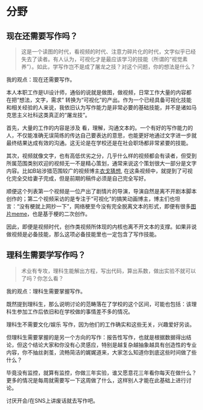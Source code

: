 # 分野

## 现在还需要写作吗？

> 这是一个读图的时代，看视频的时代、注意力碎片化的时代，文字似乎已经失去了读者。有人认为，可视化才是最应该学习的技能（所谓的“视觉素养”）。如此，学写作岂不是成了屠龙之技？对这个问题，你的想法是什么？

我的观点：现在还需要写作。

本人本职工作是UI设计师，通俗的说就是做图，做视频，日常工作大量的内容都在把“想法，文字，需求” 转换为“可视化”的产出。作为一个已经具备可视化技能和相关经验的人来说，我依旧认为写作能力是非常必要的基础技能，并不是诸如马克思主义社科这类真正的“屠龙技”。

首先，大量的工作的内容是涉及 看，理解，沟通文本的。一个有好的写作能力的人，不仅能准确无误简练的传达自己要表达的意思，也能更好地通过文字进一步就最终结果达成有效的沟通。这无论是在学校还是在社会职场都非常紧要的技能。

其次，视频就像文字，也有高低优劣之分，几乎什么样的视频都会有读者，但受到所属范围类别欢迎的视频无一不是精心策划，通常来说这个策划很大一部分是文字内容。比如B站涉猎范围较广的视频博主[衣戈猜想](https://www.bilibili.com/video/BV1WD4y1N7jJ), 在这条视频中，就提到了可视化完全交给妻子完成，但是前期的稿件必须是自己完全写好。

顺便这个列表第一个视频是一位产出了剧情片的导演，导演自然是离不开剧本脚本创作的；第二个视频采访的是专注于“可视化”的搞笑动画博主，博主们也坦言：“没有梗就上网抄一下”，网络梗至今没有完全脱离文本的形式，即便有很多[图片meme](https://knowyourmeme.com/)，也是基于梗的二次创作。

因此，即便是视频时代，创作类视频所体现的内核也离不开文本的支撑。如果非说做视频是必备技能，那么这项必备技能里也一定包含了写作技能。



## 理科生需要学写作吗？

> 术业有专攻，理科生能解出方程，写出代码，算出系数，做出实验不就可以了吗？你怎么看？

我的观点：理科生需要掌握写作。

既然提到理科生，那么说明讨论的范畴落在了学校的这个区间，可能也包括：该理科生参加工作后依旧和在学校做的事情差不多的情况。

理科生不需要文化/娱乐 写作，因为他们的工作确实和这些无关，兴趣爱好另谈。

但理科生需要掌握的是另一个方向的写作：报告性写作，也就是根据数据得出结论，但这个结论大家和你没有心灵感应，特别是越复杂越抽象越具有创造性的专业内容，你不抽丝剥茧，流畅简洁的娓娓道来，大家怎么知道你到底这些时间做了些什么？

毕竟没有监控，就算有监控，你做三年实验，谁又愿意花三年看你每天在做什么？更多的情况是每周就需要写一下这周做了什么，这样别人才能在此基础上进行讨论。

讨厌开会/在SNS上讲废话就去写作吧。





